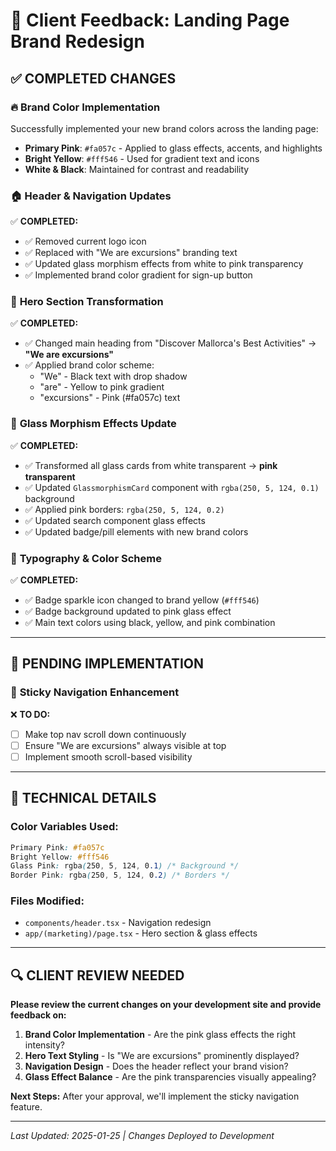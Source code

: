 # 🎨 Client Feedback: Landing Page Brand Redesign

## ✅ **COMPLETED CHANGES**

### 🔥 **Brand Color Implementation** 
Successfully implemented your new brand colors across the landing page:
- **Primary Pink**: `#fa057c` - Applied to glass effects, accents, and highlights
- **Bright Yellow**: `#fff546` - Used for gradient text and icons
- **White & Black**: Maintained for contrast and readability

### 🏠 **Header & Navigation Updates**
✅ **COMPLETED:**
- ✅ Removed current logo icon  
- ✅ Replaced with "We are excursions" branding text
- ✅ Updated glass morphism effects from white to pink transparency
- ✅ Implemented brand color gradient for sign-up button

### 🎯 **Hero Section Transformation** 
✅ **COMPLETED:**
- ✅ Changed main heading from "Discover Mallorca's Best Activities" → **"We are excursions"**
- ✅ Applied brand color scheme:
  - "We" - Black text with drop shadow
  - "are" - Yellow to pink gradient  
  - "excursions" - Pink (#fa057c) text

### 🔮 **Glass Morphism Effects Update**
✅ **COMPLETED:**
- ✅ Transformed all glass cards from white transparent → **pink transparent**
- ✅ Updated `GlassmorphismCard` component with `rgba(250, 5, 124, 0.1)` background
- ✅ Applied pink borders: `rgba(250, 5, 124, 0.2)`
- ✅ Updated search component glass effects
- ✅ Updated badge/pill elements with new brand colors

### 🎨 **Typography & Color Scheme**  
✅ **COMPLETED:**
- ✅ Badge sparkle icon changed to brand yellow (`#fff546`)
- ✅ Badge background updated to pink glass effect
- ✅ Main text colors using black, yellow, and pink combination

---

## 🚧 **PENDING IMPLEMENTATION**

### 🔄 **Sticky Navigation Enhancement**
❌ **TO DO:**
- [ ] Make top nav scroll down continuously 
- [ ] Ensure "We are excursions" always visible at top
- [ ] Implement smooth scroll-based visibility

---

## 🎯 **TECHNICAL DETAILS**

### **Color Variables Used:**
```css
Primary Pink: #fa057c
Bright Yellow: #fff546  
Glass Pink: rgba(250, 5, 124, 0.1) /* Background */
Border Pink: rgba(250, 5, 124, 0.2) /* Borders */
```

### **Files Modified:**
- `components/header.tsx` - Navigation redesign
- `app/(marketing)/page.tsx` - Hero section & glass effects

---

## 🔍 **CLIENT REVIEW NEEDED**

**Please review the current changes on your development site and provide feedback on:**

1. **Brand Color Implementation** - Are the pink glass effects the right intensity?
2. **Hero Text Styling** - Is "We are excursions" prominently displayed?  
3. **Navigation Design** - Does the header reflect your brand vision?
4. **Glass Effect Balance** - Are the pink transparencies visually appealing?

**Next Steps:** After your approval, we'll implement the sticky navigation feature.

---

*Last Updated: 2025-01-25 | Changes Deployed to Development*
